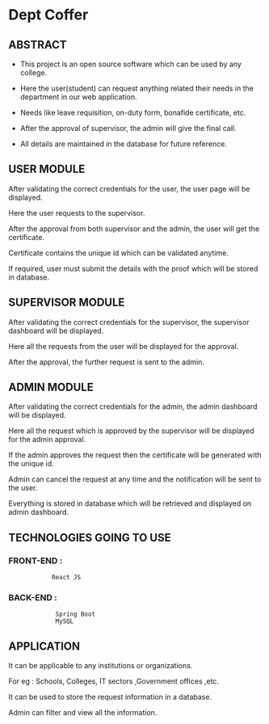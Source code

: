 # Dept Coffer


## ABSTRACT

* This project is an open source software which can be used by any college.

* Here the user(student) can request anything related their needs in the department in our web application.

* Needs like leave requisition, on-duty form, bonafide certificate, etc.

* After the approval of supervisor, the admin will give the final call.

* All details are maintained in the database for future reference.

## USER MODULE

After validating the correct credentials for the user, the user page will be displayed.

Here the user requests to the supervisor.

After the approval from both supervisor and the admin, the user will get the certificate.

Certificate contains the unique id which can be validated anytime.

If required, user must submit the details with the proof which will be stored in database.

## SUPERVISOR MODULE

After validating the correct credentials for the supervisor, the supervisor dashboard will be displayed.

Here all the requests from the user will be displayed for the approval.

After the approval, the further request is sent to the admin.

## ADMIN MODULE

After validating the correct credentials for the admin, the admin dashboard will be displayed.

Here all the request which is approved by the supervisor will be displayed for the admin approval.

If the admin approves the request then the certificate will be generated with the unique id.

Admin can cancel the request at any time and the notification will be sent to the user.

Everything is stored in database which will be retrieved and displayed on admin dashboard.

## TECHNOLOGIES GOING TO USE 
###         FRONT-END : 
                React JS 
###         BACK-END : 
                 Spring Boot 
                 MySQL

## APPLICATION 
It can be applicable to any institutions or organizations.

For eg : Schools, Colleges, IT sectors ,Government offices ,etc.

It can be used to store the request information in a database.

Admin can filter and view all the information.
